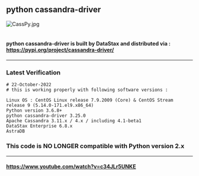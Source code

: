 ## python cassandra-driver
![CassPy.jpg](https://github.com/sarma1807/python-cassandra-driver/blob/master/CassPy.jpg) <br><br>

#### python cassandra-driver is built by DataStax and distributed via : https://pypi.org/project/cassandra-driver/

---

### Latest Verification

```
# 22-October-2022
# this is working properly with following software versions :

Linux OS : CentOS Linux release 7.9.2009 (Core) & CentOS Stream release 9 (5.14.0-171.el9.x86_64)
Python version 3.6.8+
python cassandra-driver 3.25.0
Apache Cassandra 3.11.x / 4.x / including 4.1-beta1
DataStax Enterprise 6.8.x
AstraDB
```

### This code is NO LONGER compatible with Python version 2.x

---

#### https://www.youtube.com/watch?v=c34JLr5UNKE
